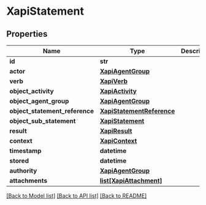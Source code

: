 # XapiStatement

## Properties
Name | Type | Description | Notes
------------ | ------------- | ------------- | -------------
**id** | **str** |  | [optional] 
**actor** | [**XapiAgentGroup**](XapiAgentGroup.md) |  | [optional] 
**verb** | [**XapiVerb**](XapiVerb.md) |  | [optional] 
**object_activity** | [**XapiActivity**](XapiActivity.md) |  | [optional] 
**object_agent_group** | [**XapiAgentGroup**](XapiAgentGroup.md) |  | [optional] 
**object_statement_reference** | [**XapiStatementReference**](XapiStatementReference.md) |  | [optional] 
**object_sub_statement** | [**XapiStatement**](XapiStatement.md) |  | [optional] 
**result** | [**XapiResult**](XapiResult.md) |  | [optional] 
**context** | [**XapiContext**](XapiContext.md) |  | [optional] 
**timestamp** | **datetime** |  | [optional] 
**stored** | **datetime** |  | [optional] 
**authority** | [**XapiAgentGroup**](XapiAgentGroup.md) |  | [optional] 
**attachments** | [**list[XapiAttachment]**](XapiAttachment.md) |  | [optional] 

[[Back to Model list]](../README.md#documentation-for-models) [[Back to API list]](../README.md#documentation-for-api-endpoints) [[Back to README]](../README.md)


